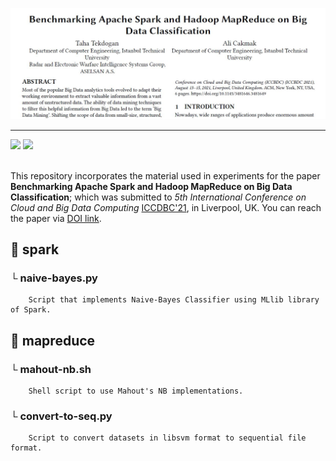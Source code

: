 ![plot](./paper-pic.jpg)

---

<a href="https://doi.org/10.1145/3481646.3481649">
        <img src="https://img.shields.io/badge/doi-10.1145/3481646.3481649-20BEFF?style=plastic&logo=acm" /></a>  
        
<a href="https://github.com/tekdogan/iccbdc-21/blob/main/LICENSE">
        <img src="https://img.shields.io/github/license/tekdogan/gcn?style=plastic" /></a>  
        
<br />
<br />

This repository incorporates the material used in experiments for the paper **Benchmarking Apache Spark and Hadoop MapReduce on Big Data Classification**; which was submitted to *5th International Conference on Cloud and Big Data Computing* [ICCDBC'21](http://www.iccbdc.org/), in Liverpool, UK. You can reach the paper via [DOI link](https://doi.org/10.1145/3481646.3481649).

## :file_folder: spark
  ### └ naive-bayes.py
        Script that implements Naive-Bayes Classifier using MLlib library of Spark.
        
## :file_folder: mapreduce
  ### └ mahout-nb.sh
        Shell script to use Mahout's NB implementations.
        
  ### └ convert-to-seq.py
        Script to convert datasets in libsvm format to sequential file format.
